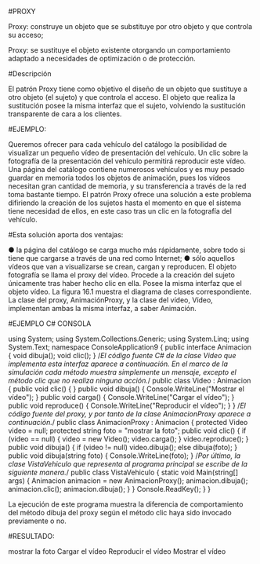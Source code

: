#PROXY

Proxy: construye un objeto que se substituye por otro objeto y que controla su acceso;

Proxy:  se  sustituye  el  objeto  existente  otorgando  un  comportamiento  adaptado  a  necesidades  de
optimización o de protección.

#Descripción

El patrón Proxy tiene como objetivo el diseño de un objeto que sustituye a otro objeto (el sujeto) y que controla el acceso.
El objeto que realiza la sustitución posee la misma interfaz que el sujeto, volviendo la sustitución transparente de cara a los clientes.

#EJEMPLO:

Queremos ofrecer para cada vehículo del catálogo la posibilidad de visualizar un pequeño vídeo de presentación del vehículo. Un clic sobre la fotografía de la presentación del vehículo permitirá reproducir este vídeo.
Una página del catálogo contiene numerosos vehículos y es muy pesado guardar en memoria todos los objetos de animación,  pues  los  vídeos  necesitan  gran  cantidad  de  memoria,  y  su  transferencia  a  través  de  la  red  toma bastante tiempo.
El patrón Proxy ofrece una solución a este problema difiriendo la creación de los sujetos hasta el momento en que  el sistema tiene necesidad de ellos, en este caso tras un clic en la fotografía del vehículo.

#Esta solución aporta dos ventajas:

● la página del catálogo se carga mucho más rápidamente, sobre todo si tiene que cargarse a través de una red como Internet;
● sólo aquellos vídeos que van a visualizarse se crean, cargan y reproducen.
El objeto fotografía se llama el proxy del vídeo. Procede a la creación del sujeto únicamente tras haber hecho clic en  ella.  Posee  la  misma  interfaz  que  el  objeto  vídeo.  La  figura  16.1  muestra  el  diagrama  de  clases correspondiente. La clase del proxy, AnimaciónProxy, y la clase del vídeo, Vídeo, implementan ambas la misma interfaz, a saber Animación.

#EJEMPLO C# CONSOLA

using System;
using System.Collections.Generic;
using System.Linq;
using System.Text;
namespace ConsoleApplication9
{
    public interface Animacion
    {
        void dibuja();
        void clic();
    }
/*El código  fuente C# de la clase Video que implementa esta interfaz aparece a continuación. En el marco de la 
simulación cada método muestra simplemente un mensaje, excepto el método clic que no realiza ninguna acción.*/
    public class Video : Animacion
    {
        public void clic() { }
        public void dibuja()
        {
            Console.WriteLine("Mostrar el vídeo");
        }
        public void carga()
        {
            Console.WriteLine("Cargar el vídeo");
        }
        public void reproduce()
        {
            Console.WriteLine("Reproducir el vídeo");
        }
    }
/*El  código  fuente  del  proxy,  y  por  tanto  de  la  clase AnimacionProxy  aparece  a  continuación.*/    public class AnimacionProxy : Animacion
    {
        protected Video video = null;
        protected string foto = "mostrar la foto";
        public void clic()
        {
            if (video == null)
            {
                video = new Video();
                video.carga();
            }
            video.reproduce();
        }
        public void dibuja()
        {
            if (video != null)
                video.dibuja();
            else
                dibuja(foto);
        }
        public void dibuja(string foto)
        {
            Console.WriteLine(foto);
        }
/*Por último, la clase VistaVehiculo que representa al programa principal se escribe de la siguiente manera.*/
        public class VistaVehiculo
        {
            static void Main(string[] args)
            {
                Animacion animacion = new AnimacionProxy();
                animacion.dibuja();
                animacion.clic();
                animacion.dibuja();
            }
        }
        Console.ReadKey();
    }
}

La ejecución de este programa muestra la diferencia de comportamiento del método dibuja del proxy según el método clic haya sido invocado previamente o no.

#RESULTADO:

mostrar la foto 
Cargar el vídeo 
Reproducir el vídeo 
Mostrar el vídeo
